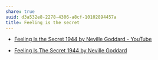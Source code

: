 ```yaml
---
share: true
uuid: d3a532e8-2278-4306-a8cf-10102894457a
title: Feeling is the secret
---
```

* [Feeling Is the Secret 1944 by Neville Goddard - YouTube](https://www.youtube.com/watch?v=ffNWoefuwPM)
- [Feeling Is The Secret 1944 by Neville Goddard](https://www.goodreads.com/book/show/11485130-feeling-is-the-secret-1944)